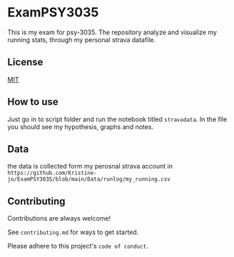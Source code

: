 # ExamPSY3035
This is my exam for psy-3035. The repository analyze and visualize my running stats, through my personal strava datafile. 


## License
[MIT](https://choosealicense.com/licenses/mit/)

## How to use
Just go in to script folder and run the notebook titled `stravadata`. In the file you should see my hypothesis, graphs and notes.

## Data
the data is collected form my perosnal strava account in `https://github.com/Kristine-jo/ExamPSY3035/blob/main/Data/runlog/my_running.csv`

## Contributing
Contributions are always welcome!

See `contributing.md` for ways to get started.

Please adhere to this project's `code of conduct`.

